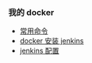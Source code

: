 ### 我的 docker

- [常用命令](docker_command.md)
- [docker 安装 jenkins](jenkins.md)
- [jenkins 配置](jenkins.md)
